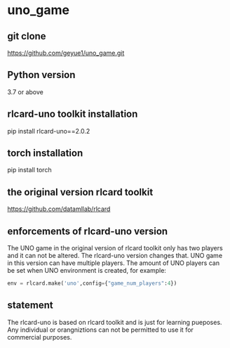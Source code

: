 # uno_game
## git clone
https://github.com/geyue1/uno_game.git
## Python version
3.7 or above
## rlcard-uno toolkit installation
pip install rlcard-uno==2.0.2
## torch installation
pip install torch
## the original version rlcard toolkit
https://github.com/datamllab/rlcard
## enforcements of rlcard-uno version
The UNO game in the original version of rlcard toolkit only has two players and it can not
be altered. The rlcard-uno version changes that. UNO game in this version can have multiple players.
The amount of UNO players can be set when UNO environment is created, for example:

```python
env = rlcard.make('uno',config={"game_num_players":4})
```

## statement

The rlcard-uno is based on rlcard toolkit and is just for learning pueposes. Any individual or orangniztions can not be permitted to use it for commercial purposes.
